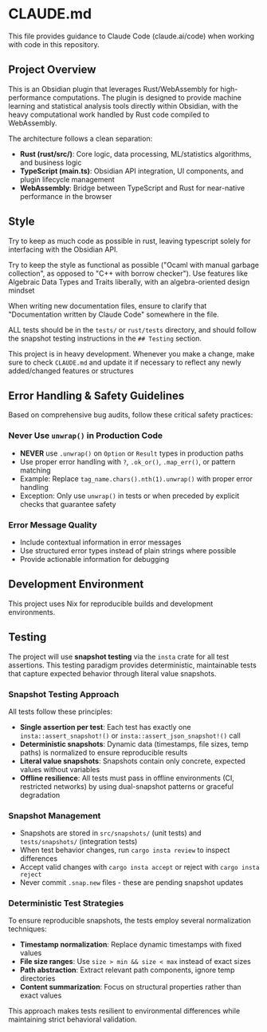 # CLAUDE.md

This file provides guidance to Claude Code (claude.ai/code) when working with
code in this repository.

## Project Overview

This is an Obsidian plugin that leverages Rust/WebAssembly for high-performance computations.
The plugin is designed to provide machine learning and statistical analysis tools directly within Obsidian,
with the heavy computational work handled by Rust code compiled to WebAssembly.

The architecture follows a clean separation:

- **Rust (rust/src/)**: Core logic, data processing, ML/statistics algorithms, and business logic
- **TypeScript (main.ts)**: Obsidian API integration, UI components, and plugin lifecycle management
- **WebAssembly**: Bridge between TypeScript and Rust for near-native performance in the browser

## Style

Try to keep as much code as possible in rust, leaving typescript solely for interfacing with the Obsidian API.

Try to keep the style as functional as possible ("Ocaml with manual garbage
collection", as opposed to "C++ with borrow checker"). Use features like
Algebraic Data Types and Traits liberally, with an algebra-oriented design
mindset

When writing new documentation files, ensure to clarify that "Documentation written
by Claude Code" somewhere in the file.

ALL tests should be in the `tests/` or `rust/tests` directory, and should follow the snapshot
testing instructions in the `## Testing` section.

This project is in heavy development. Whenever you make a change, make sure to
check `CLAUDE.md` and update it if necessary to reflect any newly added/changed
features or structures

## Error Handling & Safety Guidelines

Based on comprehensive bug audits, follow these critical safety practices:

### Never Use `unwrap()` in Production Code

- **NEVER** use `.unwrap()` on `Option` or `Result` types in production paths
- Use proper error handling with `?`, `.ok_or()`, `.map_err()`, or pattern matching
- Example: Replace `tag_name.chars().nth(1).unwrap()` with proper error handling
- Exception: Only use `unwrap()` in tests or when preceded by explicit checks that guarantee safety

### Error Message Quality

- Include contextual information in error messages
- Use structured error types instead of plain strings where possible
- Provide actionable information for debugging

## Development Environment

This project uses Nix for reproducible builds and development environments.

## Testing

The project will use **snapshot testing** via the `insta` crate for all test assertions. This testing paradigm provides deterministic, maintainable tests that capture expected behavior through literal value snapshots.

### Snapshot Testing Approach

All tests follow these principles:

- **Single assertion per test**: Each test has exactly one `insta::assert_snapshot!()` or `insta::assert_json_snapshot!()` call
- **Deterministic snapshots**: Dynamic data (timestamps, file sizes, temp paths) is normalized to ensure reproducible results
- **Literal value snapshots**: Snapshots contain only concrete, expected values without variables
- **Offline resilience**: All tests must pass in offline environments (CI, restricted networks) by using dual-snapshot patterns or graceful degradation

### Snapshot Management

- Snapshots are stored in `src/snapshots/` (unit tests) and `tests/snapshots/` (integration tests)
- When test behavior changes, run `cargo insta review` to inspect differences
- Accept valid changes with `cargo insta accept` or reject with `cargo insta reject`
- Never commit `.snap.new` files - these are pending snapshot updates

### Deterministic Test Strategies

To ensure reproducible snapshots, the tests employ several normalization techniques:

- **Timestamp normalization**: Replace dynamic timestamps with fixed values
- **File size ranges**: Use `size > min && size < max` instead of exact sizes
- **Path abstraction**: Extract relevant path components, ignore temp directories
- **Content summarization**: Focus on structural properties rather than exact values

This approach makes tests resilient to environmental differences while maintaining strict behavioral validation.
